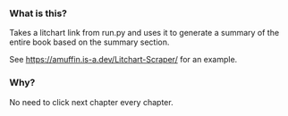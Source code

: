 ### What is this?
Takes a litchart link from run.py and 
uses it to generate a summary of the entire book 
based on the summary section.

See https://amuffin.is-a.dev/Litchart-Scraper/ for an example.

### Why?
No need to click next chapter every chapter.
